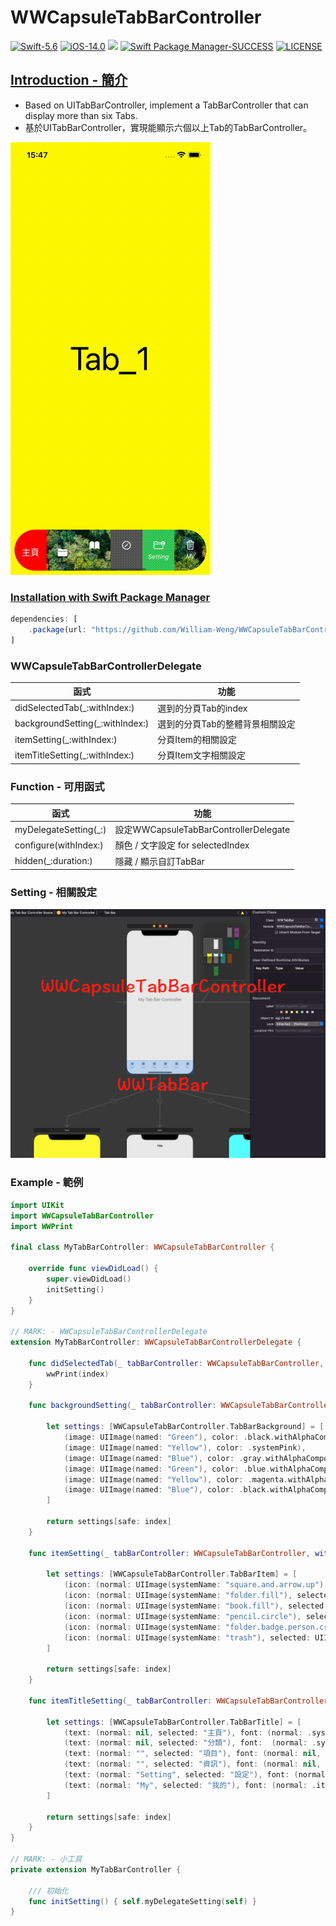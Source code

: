 # WWCapsuleTabBarController
[![Swift-5.6](https://img.shields.io/badge/Swift-5.6-orange.svg?style=flat)](https://developer.apple.com/swift/) [![iOS-14.0](https://img.shields.io/badge/iOS-14.0-pink.svg?style=flat)](https://developer.apple.com/swift/) ![](https://img.shields.io/github/v/tag/William-Weng/WWCapsuleTabBarController) [![Swift Package Manager-SUCCESS](https://img.shields.io/badge/Swift_Package_Manager-SUCCESS-blue.svg?style=flat)](https://developer.apple.com/swift/) [![LICENSE](https://img.shields.io/badge/LICENSE-MIT-yellow.svg?style=flat)](https://developer.apple.com/swift/)

## [Introduction - 簡介](https://swiftpackageindex.com/William-Weng)
- Based on UITabBarController, implement a TabBarController that can display more than six Tabs.
- 基於UITabBarController，實現能顯示六個以上Tab的TabBarController。

![](./Example.gif)

### [Installation with Swift Package Manager](https://medium.com/彼得潘的-swift-ios-app-開發問題解答集/使用-spm-安裝第三方套件-xcode-11-新功能-2c4ffcf85b4b)
```js
dependencies: [
    .package(url: "https://github.com/William-Weng/WWCapsuleTabBarController.git", .upToNextMajor(from: "1.1.0"))
]
```

### WWCapsuleTabBarControllerDelegate

|函式|功能|
|-|-|
|didSelectedTab(_:withIndex:)|選到的分頁Tab的index|
|backgroundSetting(_:withIndex:)|選到的分頁Tab的整體背景相關設定|
|itemSetting(_:withIndex:)|分頁Item的相關設定|
|itemTitleSetting(_:withIndex:)|分頁Item文字相關設定|

### Function - 可用函式
|函式|功能|
|-|-|
|myDelegateSetting(_:)|設定WWCapsuleTabBarControllerDelegate|
|configure(withIndex:)|顏色 / 文字設定 for selectedIndex|
|hidden(_:duration:)|隱藏 / 顯示自訂TabBar|

### Setting - 相關設定
![](./Example.png)

### Example - 範例
```swift
import UIKit
import WWCapsuleTabBarController
import WWPrint

final class MyTabBarController: WWCapsuleTabBarController {
    
    override func viewDidLoad() {
        super.viewDidLoad()
        initSetting()
    }
}

// MARK: - WWCapsuleTabBarControllerDelegate
extension MyTabBarController: WWCapsuleTabBarControllerDelegate {
    
    func didSelectedTab(_ tabBarController: WWCapsuleTabBarController, withIndex index: Int) {
        wwPrint(index)
    }
    
    func backgroundSetting(_ tabBarController: WWCapsuleTabBarController, withIndex index: Int) -> WWCapsuleTabBarController.TabBarBackground? {
        
        let settings: [WWCapsuleTabBarController.TabBarBackground] = [
            (image: UIImage(named: "Green"), color: .black.withAlphaComponent(0.3)),
            (image: UIImage(named: "Yellow"), color: .systemPink),
            (image: UIImage(named: "Blue"), color: .gray.withAlphaComponent(0.7)),
            (image: UIImage(named: "Green"), color: .blue.withAlphaComponent(0.1)),
            (image: UIImage(named: "Yellow"), color: .magenta.withAlphaComponent(0.5)),
            (image: UIImage(named: "Blue"), color: .black.withAlphaComponent(0.8)),
        ]
        
        return settings[safe: index]
    }
    
    func itemSetting(_ tabBarController: WWCapsuleTabBarController, withIndex index: Int) -> WWCapsuleTabBarController.TabBarItem? {
        
        let settings: [WWCapsuleTabBarController.TabBarItem] = [
            (icon: (normal: UIImage(systemName: "square.and.arrow.up"), selected: nil), color: (normal: .clear, selected: .red)),
            (icon: (normal: UIImage(systemName: "folder.fill"), selected: nil), color: (normal: .clear, selected: .blue)),
            (icon: (normal: UIImage(systemName: "book.fill"), selected: nil), color: (normal: .clear, selected: .brown)),
            (icon: (normal: UIImage(systemName: "pencil.circle"), selected: UIImage(systemName: "pencil.circle.fill")), color: (normal: .darkGray, selected: .systemPink)),
            (icon: (normal: UIImage(systemName: "folder.badge.person.crop"), selected: UIImage(systemName: "folder.fill.badge.person.crop")), color: (normal: .systemGreen, selected: .blue)),
            (icon: (normal: UIImage(systemName: "trash"), selected: UIImage(systemName: "trash.fill")), color: (normal: .clear, selected: .magenta)),
        ]
        
        return settings[safe: index]
    }
    
    func itemTitleSetting(_ tabBarController: WWCapsuleTabBarController, withIndex index: Int) -> WWCapsuleTabBarController.TabBarTitle? {
        
        let settings: [WWCapsuleTabBarController.TabBarTitle] = [
            (text: (normal: nil, selected: "主頁"), font: (normal: .systemFont(ofSize: 16, weight: .black), selected: nil), color: (normal: .clear, selected: .white)),
            (text: (normal: nil, selected: "分類"), font:  (normal: .systemFont(ofSize: 20, weight: .black), selected: nil), color: (normal: .clear, selected: .white)),
            (text: (normal: "", selected: "項目"), font: (normal: nil, selected: .boldSystemFont(ofSize: 16)), color: (normal: .clear, selected: .white)),
            (text: (normal: "", selected: "資訊"), font: (normal: nil, selected: .boldSystemFont(ofSize: 16)), color: (normal: .white, selected: .green)),
            (text: (normal: "Setting", selected: "設定"), font: (normal: .italicSystemFont(ofSize: 12), selected: .boldSystemFont(ofSize: 16)), color: (normal: .white, selected: .magenta)),
            (text: (normal: "My", selected: "我的"), font: (normal: .italicSystemFont(ofSize: 12), selected: .boldSystemFont(ofSize: 16)), color: (normal: .white, selected: .yellow)),
        ]
        
        return settings[safe: index]
    }
}

// MARK: - 小工具
private extension MyTabBarController {
    
    /// 初始化
    func initSetting() { self.myDelegateSetting(self) }
}
```
